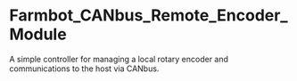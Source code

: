# Farmbot_CANbus_Remote_Encoder_Module
A simple controller for managing a local rotary encoder and communications to the host via CANbus.
